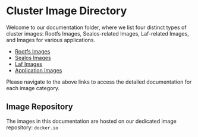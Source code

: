 # Cluster Image Directory

Welcome to our documentation folder, where we list four distinct types of cluster images: Rootfs Images, Sealos-related Images, Laf-related Images, and Images for various applications.

- [Rootfs Images](./rootfs.md)
- [Sealos Images](./sealos.md)
- [Laf Images](./laf.md)
- [Application Images](./apps.md)

Please navigate to the above links to access the detailed documentation for each image category.

## Image Repository

The images in this documentation are hosted on our dedicated image repository:  `docker.io`

